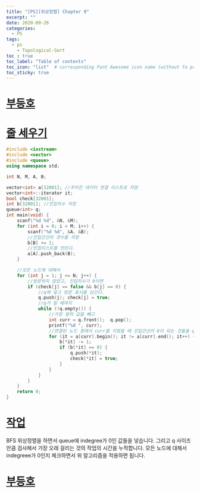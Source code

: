 ```yaml
---
title: "[PS][위상정렬] Chapter 0"
excerpt: ""
date: 2020-09-26
categories:
  - PS
tags:
  - ps 
	- Topological-Sort
toc : true
toc_label: "Table of contents"
toc_icon: "list"  # corresponding Font Awesome icon name (without fa prefix)
toc_sticky: true
---
```


# [부등호](boj.kr/2529)
# [줄 세우기](boj.kr/2252)

```cpp
#include <iostream>
#include <vector>
#include <queue>
using namespace std;

int N, M, A, B;

vector<int> a[32001]; //주어진 데이터 연결 리스트로 저장
vector<int>::iterator it;
bool check[32001];
int b[32001]; //진입차수 저장
queue<int> q;
int main(void) {
	scanf("%d %d", &N, &M);
	for (int i = 0; i < M; i++) {
		scanf("%d %d", &A, &B);
		//진입간선의 갯수를 저장
		b[B] += 1;
		//인접리스트를 만든다.
		a[A].push_back(B);
	}

	//모든 노드에 대해서
	for (int j = 1; j <= N; j++) {
		//방문하지 않았고, 진입차수가 0이면
		if (check[j] == false && b[j] == 0) {
			//q에 넣고 방문 표시를 남긴다.
			q.push(j); check[j] = true;
			//q가 빌 때까지
			while (!q.empty()) {
				//가장 앞의 값을 빼고
				int curr = q.front();  q.pop();
				printf("%d ", curr);
				//연결된 노드 중에서 curr를 지웠을 때 진입간선이 0이 되는 것들을 q에 넣는다.
				for (it = a[curr].begin(); it != a[curr].end(); it++) {
					b[*it] -= 1;
					if (b[*it] == 0) {
						q.push(*it);
						check[*it] = true;
					}
				}
			}
		}
	}
	return 0;
}
```


# [작업](boj.kr/2056)

BFS 위상정렬을 하면서 queue에 indegree가 0인 값들을 넣습니다. 그리고 q 사이즈만큼 검사해서 가장 오래 걸리는 것의 작업의 시간을 누적합니다.
모든 노드에 대해서 indegreee가 0인지 체크하면서 위 알고리즘을 적용하면 됩니다.   

# [부등호](boj.kr/2529)

